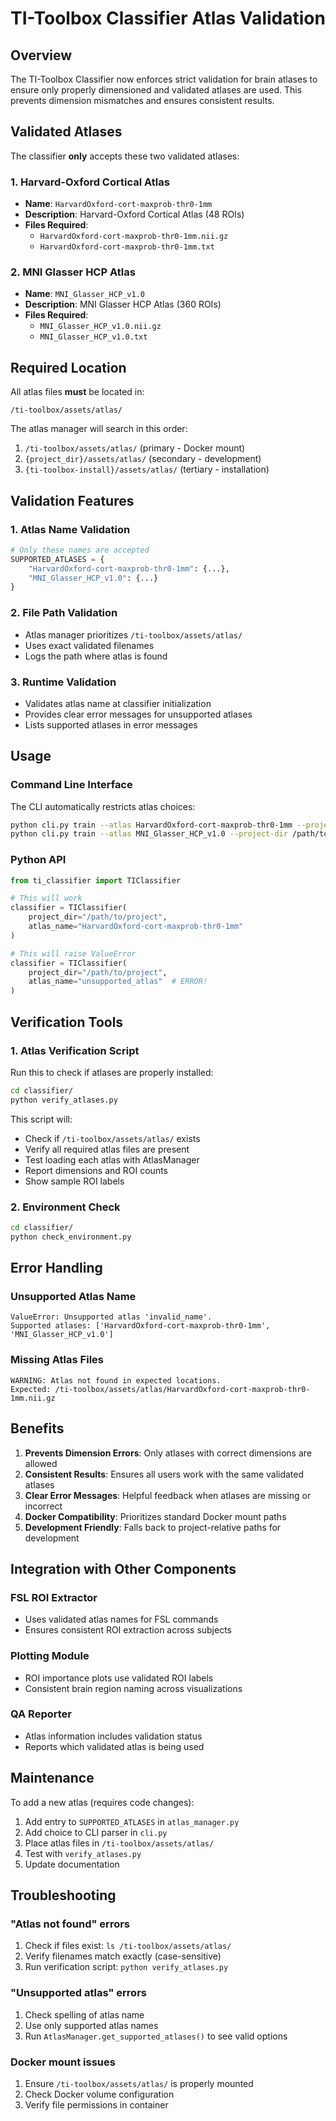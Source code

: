 # TI-Toolbox Classifier Atlas Validation

## Overview

The TI-Toolbox Classifier now enforces strict validation for brain atlases to ensure only properly dimensioned and validated atlases are used. This prevents dimension mismatches and ensures consistent results.

## Validated Atlases

The classifier **only** accepts these two validated atlases:

### 1. Harvard-Oxford Cortical Atlas
- **Name**: `HarvardOxford-cort-maxprob-thr0-1mm`
- **Description**: Harvard-Oxford Cortical Atlas (48 ROIs)
- **Files Required**:
  - `HarvardOxford-cort-maxprob-thr0-1mm.nii.gz`
  - `HarvardOxford-cort-maxprob-thr0-1mm.txt`

### 2. MNI Glasser HCP Atlas
- **Name**: `MNI_Glasser_HCP_v1.0`
- **Description**: MNI Glasser HCP Atlas (360 ROIs)
- **Files Required**:
  - `MNI_Glasser_HCP_v1.0.nii.gz`
  - `MNI_Glasser_HCP_v1.0.txt`

## Required Location

All atlas files **must** be located in:
```
/ti-toolbox/assets/atlas/
```

The atlas manager will search in this order:
1. `/ti-toolbox/assets/atlas/` (primary - Docker mount)
2. `{project_dir}/assets/atlas/` (secondary - development)
3. `{ti-toolbox-install}/assets/atlas/` (tertiary - installation)

## Validation Features

### 1. Atlas Name Validation
```python
# Only these names are accepted
SUPPORTED_ATLASES = {
    "HarvardOxford-cort-maxprob-thr0-1mm": {...},
    "MNI_Glasser_HCP_v1.0": {...}
}
```

### 2. File Path Validation
- Atlas manager prioritizes `/ti-toolbox/assets/atlas/`
- Uses exact validated filenames
- Logs the path where atlas is found

### 3. Runtime Validation
- Validates atlas name at classifier initialization
- Provides clear error messages for unsupported atlases
- Lists supported atlases in error messages

## Usage

### Command Line Interface
The CLI automatically restricts atlas choices:
```bash
python cli.py train --atlas HarvardOxford-cort-maxprob-thr0-1mm --project-dir /path/to/project --response-file responses.csv
python cli.py train --atlas MNI_Glasser_HCP_v1.0 --project-dir /path/to/project --response-file responses.csv
```

### Python API
```python
from ti_classifier import TIClassifier

# This will work
classifier = TIClassifier(
    project_dir="/path/to/project",
    atlas_name="HarvardOxford-cort-maxprob-thr0-1mm"
)

# This will raise ValueError
classifier = TIClassifier(
    project_dir="/path/to/project", 
    atlas_name="unsupported_atlas"  # ERROR!
)
```

## Verification Tools

### 1. Atlas Verification Script
Run this to check if atlases are properly installed:
```bash
cd classifier/
python verify_atlases.py
```

This script will:
- Check if `/ti-toolbox/assets/atlas/` exists
- Verify all required atlas files are present
- Test loading each atlas with AtlasManager
- Report dimensions and ROI counts
- Show sample ROI labels

### 2. Environment Check
```bash
cd classifier/
python check_environment.py
```

## Error Handling

### Unsupported Atlas Name
```
ValueError: Unsupported atlas 'invalid_name'. 
Supported atlases: ['HarvardOxford-cort-maxprob-thr0-1mm', 'MNI_Glasser_HCP_v1.0']
```

### Missing Atlas Files
```
WARNING: Atlas not found in expected locations. 
Expected: /ti-toolbox/assets/atlas/HarvardOxford-cort-maxprob-thr0-1mm.nii.gz
```

## Benefits

1. **Prevents Dimension Errors**: Only atlases with correct dimensions are allowed
2. **Consistent Results**: Ensures all users work with the same validated atlases
3. **Clear Error Messages**: Helpful feedback when atlases are missing or incorrect
4. **Docker Compatibility**: Prioritizes standard Docker mount paths
5. **Development Friendly**: Falls back to project-relative paths for development

## Integration with Other Components

### FSL ROI Extractor
- Uses validated atlas names for FSL commands
- Ensures consistent ROI extraction across subjects

### Plotting Module
- ROI importance plots use validated ROI labels
- Consistent brain region naming across visualizations

### QA Reporter
- Atlas information includes validation status
- Reports which validated atlas is being used

## Maintenance

To add a new atlas (requires code changes):

1. Add entry to `SUPPORTED_ATLASES` in `atlas_manager.py`
2. Add choice to CLI parser in `cli.py`
3. Place atlas files in `/ti-toolbox/assets/atlas/`
4. Test with `verify_atlases.py`
5. Update documentation

## Troubleshooting

### "Atlas not found" errors
1. Check if files exist: `ls /ti-toolbox/assets/atlas/`
2. Verify filenames match exactly (case-sensitive)
3. Run verification script: `python verify_atlases.py`

### "Unsupported atlas" errors
1. Check spelling of atlas name
2. Use only supported atlas names
3. Run `AtlasManager.get_supported_atlases()` to see valid options

### Docker mount issues
1. Ensure `/ti-toolbox/assets/atlas/` is properly mounted
2. Check Docker volume configuration
3. Verify file permissions in container
